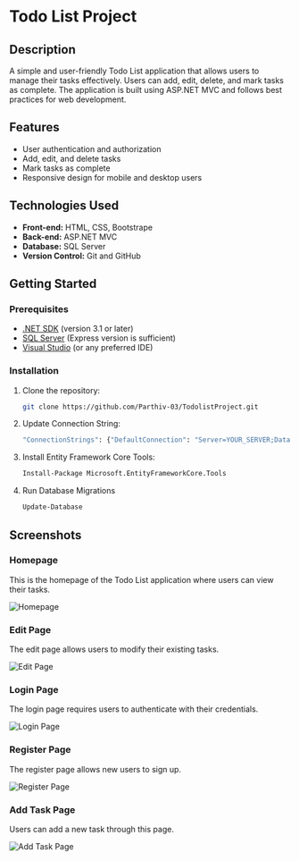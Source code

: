 # Todo List Project

## Description
A simple and user-friendly Todo List application that allows users to manage their tasks effectively. Users can add, edit, delete, and mark tasks as complete. The application is built using ASP.NET MVC and follows best practices for web development.

## Features
- User authentication and authorization
- Add, edit, and delete tasks
- Mark tasks as complete
- Responsive design for mobile and desktop users

## Technologies Used
- **Front-end:** HTML, CSS, Bootstrape
- **Back-end:** ASP.NET MVC
- **Database:** SQL Server
- **Version Control:** Git and GitHub

## Getting Started

### Prerequisites
- [.NET SDK](https://dotnet.microsoft.com/download) (version 3.1 or later)
- [SQL Server](https://www.microsoft.com/en-us/sql-server/sql-server-downloads) (Express version is sufficient)
- [Visual Studio](https://visualstudio.microsoft.com/) (or any preferred IDE)

### Installation
1. Clone the repository:
   ```bash
   git clone https://github.com/Parthiv-03/TodolistProject.git
2. Update Connection String:
   ```bash
   "ConnectionStrings": {"DefaultConnection": "Server=YOUR_SERVER;Database=YOUR_DATABASE;User Id=YOUR_USERNAME;Password=YOUR_PASSWORD;"}
4. Install Entity Framework Core Tools:
   ```bash
   Install-Package Microsoft.EntityFrameworkCore.Tools
6. Run Database Migrations
   ```bash
   Update-Database

## Screenshots

### Homepage
This is the homepage of the Todo List application where users can view their tasks.

![Homepage](screenshots/HomePage.png)

### Edit Page
The edit page allows users to modify their existing tasks.

![Edit Page](screenshots/EditPage.png)

### Login Page
The login page requires users to authenticate with their credentials.

![Login Page](screenshots/LoginPage.png)

### Register Page
The register page allows new users to sign up.

![Register Page](screenshots/RegisterPage.png)

### Add Task Page
Users can add a new task through this page.

![Add Task Page](screenshots/AddtaskPage.png)


